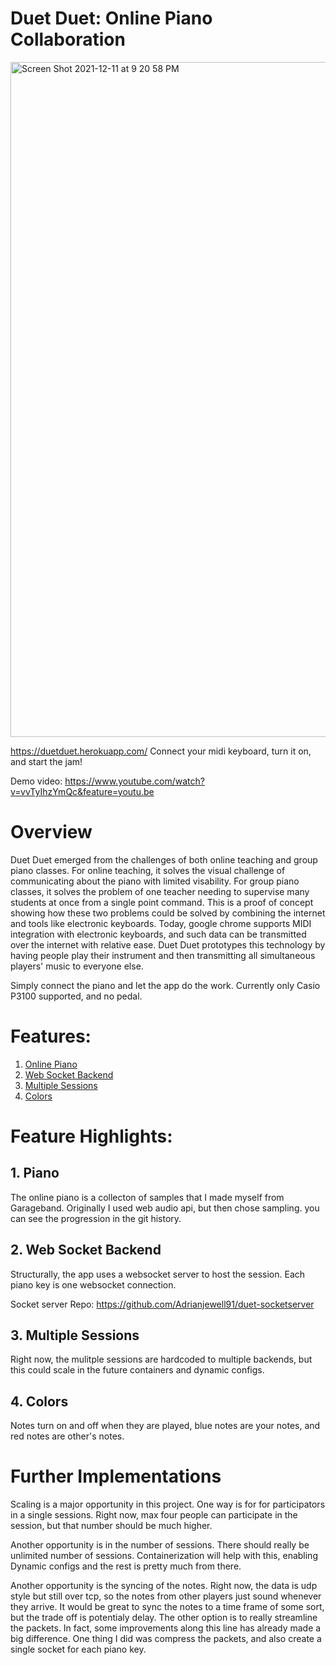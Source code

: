 # Duet Duet: Online Piano Collaboration
<img width="1080" alt="Screen Shot 2021-12-11 at 9 20 58 PM" src="https://user-images.githubusercontent.com/28193592/145697950-3dbc448b-3079-47b2-aef9-b701de02cdd1.png">

https://duetduet.herokuapp.com/
Connect your midi keyboard, turn it on, and start the jam!

Demo video: https://www.youtube.com/watch?v=vvTyIhzYmQc&feature=youtu.be

# Overview

Duet Duet emerged from the challenges of both online teaching and group piano classes. For online teaching, it solves the visual challenge of communicating about the piano with limited visability. For group piano classes, it solves the problem of one teacher needing to supervise many students at once from a single point command. This is a proof of concept showing how these two problems could be solved by combining the internet and tools like electronic keyboards. Today, google chrome supports MIDI integration with electronic keyboards, and such data can be transmitted over the internet with relative ease. Duet Duet prototypes this technology by having people play their instrument and then transmitting all simultaneous players' music to everyone else.  

Simply connect the piano and let the app do the work. Currently only Casio P3100 supported, and no pedal. 

# Features:

1. [Online Piano](#piano)
2. [Web Socket Backend](#grid)
3. [Multiple Sessions](#flat)
4. [Colors](#analyzer)

# Feature Highlights:

## 1. <a name="piano"></a>Piano

The online piano is a collecton of samples that I made myself from Garageband. Originally I used web audio api, but then chose sampling. you can see the progression in the git history. 

## 2. <a name="grid"></a>Web Socket Backend

Structurally, the app uses a websocket server to host the session. Each piano key is one websocket connection. 

Socket server Repo: https://github.com/Adrianjewell91/duet-socketserver

## 3. <a name="flat"></a>Multiple Sessions

Right now, the mulitple sessions are hardcoded to multiple backends, but this could scale in the future containers and dynamic configs. 

## 4. <a name="analyzer"></a>Colors

Notes turn on and off when they are played, blue notes are your notes, and red notes are other's notes.

# Further Implementations

Scaling is a major opportunity in this project. One way is for for participators in a single sessions. Right now, max four people can participate in the session, but that number should be much higher. 

Another opportunity is in the number of sessions. There should really be unlimited number of sessions. Containerization will help with this, enabling Dynamic configs and the rest is pretty much from there.

Another opportunity is the syncing of the notes. Right now, the data is udp style but still over tcp, so the notes from other players just sound whenever they arrive. It would be great to sync the notes to a time frame of some sort, but the trade off is potentialy delay. The other option is to really streamline the packets. In fact, some improvements along this line has already made a big difference. One thing I did was compress the packets, and also create a single socket for each piano key.  

